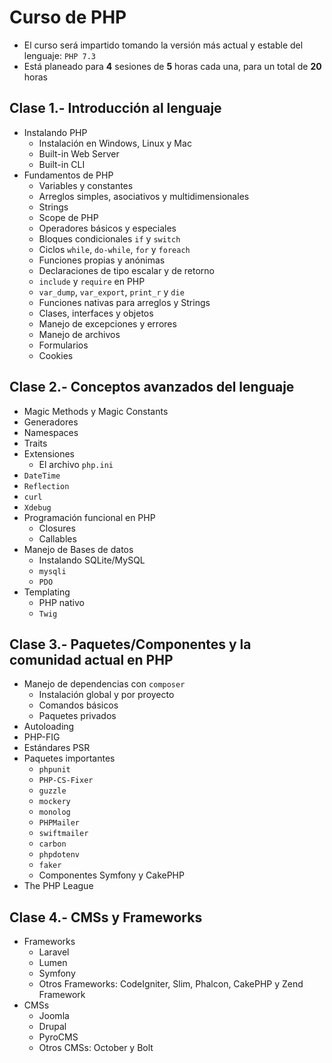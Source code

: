 # Curso de PHP

* El curso será impartido tomando la versión más actual y estable del lenguaje: `PHP 7.3`
* Está planeado para **4** sesiones de **5** horas cada una, para un total de **20** horas

## Clase 1.- Introducción al lenguaje
* Instalando PHP
  * Instalación en Windows, Linux y Mac
  * Built-in Web Server
  * Built-in CLI
* Fundamentos de PHP
  * Variables y constantes
  * Arreglos simples, asociativos y multidimensionales
  * Strings
  * Scope de PHP
  * Operadores básicos y especiales
  * Bloques condicionales `if` y `switch`
  * Ciclos `while`, `do-while`, `for` y `foreach`
  * Funciones propias y anónimas
  * Declaraciones de tipo escalar y de retorno
  * `include` y `require` en PHP
  * `var_dump`, `var_export`, `print_r` y `die`
  * Funciones nativas para arreglos y Strings
  * Clases, interfaces y objetos
  * Manejo de excepciones y errores
  * Manejo de archivos
  * Formularios
  * Cookies

## Clase 2.- Conceptos avanzados del lenguaje
* Magic Methods y Magic Constants
* Generadores
* Namespaces
* Traits
* Extensiones
  * El archivo `php.ini`
* `DateTime`
* `Reflection`
* `curl`
* `Xdebug`
* Programación funcional en PHP
  * Closures
  * Callables
* Manejo de Bases de datos
  * Instalando SQLite/MySQL
  * `mysqli`
  * `PDO`
* Templating
  * PHP nativo
  * `Twig`

## Clase 3.- Paquetes/Componentes y la comunidad actual en PHP
* Manejo de dependencias con `composer`
  * Instalación global y por proyecto
  * Comandos básicos
  * Paquetes privados
* Autoloading
* PHP-FIG
* Estándares PSR
* Paquetes importantes
  * `phpunit`
  * `PHP-CS-Fixer`
  * `guzzle`
  * `mockery`
  * `monolog`
  * `PHPMailer`
  * `swiftmailer`
  * `carbon`
  * `phpdotenv`
  * `faker`
  * Componentes Symfony y CakePHP
* The PHP League

## Clase 4.- CMSs y Frameworks
* Frameworks
  * Laravel
  * Lumen
  * Symfony
  * Otros Frameworks: CodeIgniter, Slim, Phalcon, CakePHP y Zend Framework
* CMSs
  * Joomla
  * Drupal
  * PyroCMS
  * Otros CMSs: October y Bolt